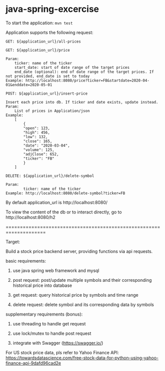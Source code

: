 # java-spring-excercise

To start the application:
`mvn test`

Application supports the following request:

`GET: ${application_url}/all-prices`


`GET: ${application_url}/price`


    Param:
        ticker: name of the ticker
        start_date: start of date range of the target prices
        end_date (optional): end of date range of the target prices. If not provided, end_date is set to today
    Example: http://localhost:8080/price?ticker=FB&startdate=2020-04-01&enddate=2020-05-01
     
     
`POST: ${application_url}/insert-price`


    Insert each price into db. If ticker and date exists, update instead.
    Param:
        List of prices in Application/json
    Example:
        [
        	{
        	"open": 123,
        	"high": 456,
        	"low": 132,
        	"close": 165,
        	"date": "2020-03-04",
        	"volume": 125,
        	"adjClose": 652,
        	"ticker": "FB"
        	}
        ]
        
        
`DELETE: ${application_url}/delete-symbol`


    Param:
            ticker: name of the ticker
    Example: http://localhost:8080/delete-symbol?ticker=FB
    


By default application_url is http://localhost:8080/

To view the content of the db or to interact directly, go to http://localhost:8080/h2


====================================================================


Target:

Build a stock price backend server, providing functions via api requests.

basic requirements:

1. use java spring web framework and mysql 

2. post request: post/update multiple symbols and their corresponding historical price into database

3. get request: query historical price by symbols and time range

4. delete request: delete symbol and its corresponding data by symbols

supplementary requirements (bonus):

1. use threading to handle get request

2. use lock/mutex to handle post request

3. integrate with Swagger (https://swagger.io/)


For US stock price data, pls refer to Yahoo Finance API:
https://towardsdatascience.com/free-stock-data-for-python-using-yahoo-finance-api-9dafd96cad2e
